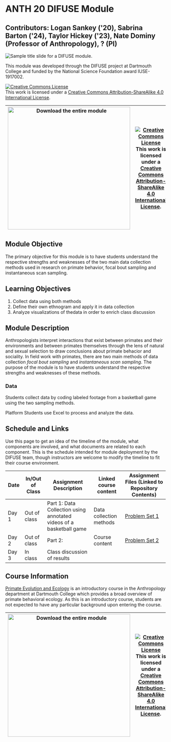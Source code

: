 # ANTH 20 DIFUSE Module 

## Contributors: Logan Sankey ('20), Sabrina Barton ('24), Taylor Hickey ('23), Nate Dominy (Professor of Anthropology),  ? (PI)

![Sample title slide for a DIFUSE module.](repository-assets/DIFUSE-ANTH-20.png)

This module was developed through the DIFUSE project at Dartmouth College and funded by the National Science Foundation award IUSE-1917002.

<a rel="license" href="http://creativecommons.org/licenses/by-sa/4.0/"><img alt="Creative Commons License" style="border-width:0" src="https://i.creativecommons.org/l/by-sa/4.0/88x31.png" /></a><br />This work is licensed under a <a rel="license" href="http://creativecommons.org/licenses/by-sa/4.0/">Creative Commons Attribution-ShareAlike 4.0 International License</a>.

|[<img src="repository-assets/download-all.png" alt="Download the entire module" align="center" style="width: 4in;" />](https://github.com/difuse-dartmouth/anthropology-behavoir-samplling/archive/refs/heads/main.zip)| <a rel="license" href="http://creativecommons.org/licenses/by-sa/4.0/"><img alt="Creative Commons License" style="width=2in" src="https://i.creativecommons.org/l/by-sa/4.0/88x31.png" /><br></a>This work is licensed under a <a rel="license" href="http://creativecommons.org/licenses/by-sa/4.0/">Creative Commons Attribution-ShareAlike 4.0 International License</a>. |
|---------|----------|


## Module Objective

The primary objective for this module is to have students understand the respective strengths and weaknesses of the two main data collection methods used in research on primate behavior, focal bout sampling and instantaneous scan sampling.

## Learning Objectives
1.	Collect data using both methods
2. Define their own ethnogram and apply it in data collection
3. Analyze visualizations of thedata in order to enrich class discussion

## Module Description 
Anthropologists interpret interactions that exist between primates and their environments and between primates themselves through the lens of natural and sexual selection to draw conclusions about primate behacior and sociality.  In field work with primates, there are two main methods of data collection _focal bout sampling_ and _instantaneous scan sampling_.  The purpose of the module is to have students understand the respective strengths and weaknesses of these methods.   
### Data
Students collect data by coding labeled footage from a basketball game using the two sampling methods.

Platform
Students use Excel to process and analyze the data.

## Schedule and Links

Use this page to get an idea of the timeline of the module, what components are involved, and what documents are related to each component. This is the schedule intended for module deployment by the DIFUSE team, though instructors are welcome to modify the timeline to fit their course environment.

| Date             |  In/Out of Class | Assignment Description                     | Linked course content                                    | Assignment Files (Linked to Repository Contents) |
|------------------|-----------------|--------------------------------------------------|-------------------------------------------------|--------------------------------------------------|
| Day 1 | Out of class      | Part 1: Data Collection using annotated videos of a basketball game  | Data collection methods |[Problem Set 1](completed_module/components/assignment1/README.md) |
| Day 2 | Out of class      | Part 2:  | 	Course content |[Problem Set 2](completed_module/components/assignment2/README.md) |
| Day 3 | In class          | Class discussion of results | | |

## Course Information
[Primate Evolution and Ecology](http://dartmouth.smartcatalogiq.com/current/orc/Departments-Programs-Undergraduate/Anthropology/ANTH-Anthropology/ANTH-20) is an introductory course in the Anthropology department at Dartmouth College which provides a broad overview of primate behavioral ecology.  As this is an introductory course, students are not expected to have any particular background upon entering the course.


|[<img src="repository-assets/download-all.png" alt="Download the entire module" align="center" style="width: 4in;" />](https://github.com/difuse-dartmouth/sociology-health-outcomes/archive/refs/heads/main.zip)| <a rel="license" href="http://creativecommons.org/licenses/by-sa/4.0/"><img alt="Creative Commons License" style="width=2in" src="https://i.creativecommons.org/l/by-sa/4.0/88x31.png" /><br></a>This work is licensed under a <a rel="license" href="http://creativecommons.org/licenses/by-sa/4.0/">Creative Commons Attribution-ShareAlike 4.0 International License</a>. |
|---------|----------|
